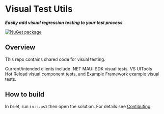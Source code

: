 # Visual Test Utils

***Easily add visual regression testing to your test process***

[![NuGet package](https://github.com/BretJohnson/visual-test-utils/actions/workflows/build.yml/badge.svg)](https://github.com/BretJohnson/visual-test-utils/actions/workflows/build.yml)

## Overview

This repo contains shared code for visual testing.

Current/intended clients include .NET MAUI SDK visual tests, VS UITools Hot Reload visual component tests, and Example Framework
example visual tests.

## How to build

In brief, run `init.ps1` then open the solution. For details see [Contibuting](Contributing.md)
